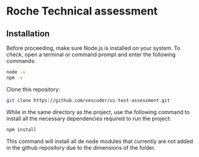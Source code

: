 # Roche Technical assessment

## Installation

Before proceeding, make sure Node.js is installed on your system. To check, open a terminal or command prompt and enter the following commands:
```sh
node -v
npm -v
```

Clone this repository:
```sh
git clone https://github.com/xescuder/ui-test-assessment.git
```

While in the same directory as the project, use the following command to install all the necessary dependencies required to run the project:
```sh
npm install
```
 This command will install all de node modules that currently are not added in the github repository due to the dimensions of the folder.